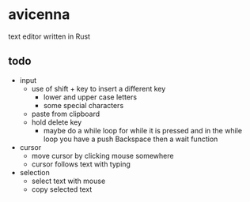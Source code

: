 # avicenna
text editor written in Rust

## todo
- input
  - use of shift + key to insert a different key
    - lower and upper case letters
    - some special characters
  - paste from clipboard
  - hold delete key 
    - maybe do a while loop for while it is pressed and in the while loop you have a push Backspace then a wait function
- cursor
  - move cursor by clicking mouse somewhere
  - cursor follows text with typing
- selection
  - select text with mouse
  - copy selected text
